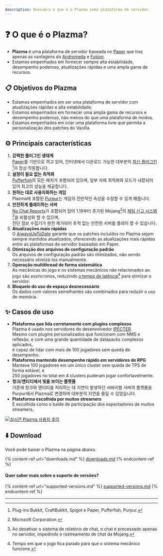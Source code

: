 ```yaml
---
description: Descubra o que é o Plazma como plataforma de servidor.
---
```


# ❓ O que é o Plazma?

- **Plazma** é uma plataforma de servidor baseada no [Paper](https://github.com/PaperMC/Paper) que traz apenas as vantagens do [Andromeda](https://github.com/EarendelArchived/Andromeda) e [Fusion](https://github.com/RuinedTechnologyUnify/Fusion).
- Estamos empenhados em fornecer sempre alta estabilidade, desempenho poderoso, atualizações rápidas e uma ampla gama de recursos.

## 📋 Objetivos do Plazma <a href="#id-1" id="id-1"></a>

- Estamos empenhados em ser uma plataforma de servidor com atualizações rápidas e alta estabilidade.
- Estamos empenhados em fornecer uma ampla gama de recursos e desempenho poderoso, não menos do que uma plataforma de modos.
- Estamos empenhados em criar uma plataforma livre que permita a personalização dos patches do Vanilla.

## ⚙️ Principais características <a href="#id-2" id="id-2"></a>

1. **강력한 플러그인 생태계**\
   [Paper](https://github.com/PaperMC/Paper)를 기반으로 하고 있어, 인터넷에서 다운로드 가능한 대부분의 [최신 플러그인](#user-content-fn-1)[^1]이 정상 작동합니다.
2. **설정이 필요 없는 최적화**\
   [Pufferfish](https://github.com/pufferfish-gg/Pufferfish)의 모든 패치가 포함되어 있으며, 일부 자체 최적화와 모드가 내장되어 있어 최고의 성능을 제공합니다.
3. **원하는 대로 사용자화하는 게임**\
   Plazma에 포함된 [Purpur](https://github.com/PurpurMC/Purpur)는 게임의 전반적인 속성을 수정할 수 있게 해줍니다.
4. **안전하게 플레이하는 서버**\
   [No Chat Reports](https://github.com/Aizistral-Studios/No-Chat-Reports)가 포함되어 있어 1.19부터 추가된 Mojang[^2]의 [채팅 신고 시스템](#user-content-fn-3)[^3]을 비활성화 할 수 있으며,\
   진단 정보 수집기가 완전 제거되어 추적 없는 안전한 서버를 플레이 할 수 있습니다.
5. **Atualizações mais rápidas**\
   O [AlwaysUpToDate](https://github.com/PlazmaMC/AlwaysUpToDate) garante que os patches incluídos no Plazma sejam sempre mantidos atualizados, oferecendo as atualizações mais rápidas entre as plataformas de servidor baseadas em Paper.
6. **Otimização dos arquivos de configuração padrão**\
   Os arquivos de configuração padrão são otimizados, não sendo necessário otimizá-los manualmente.
7. **Operação multithread de forma sistemática**\
   As mecânicas do jogo e os sistemas mecânicos não relacionados ao jogo são assíncronos, reduzindo [o tempo de latência](#user-content-fn-4)[^4] para otimizar o servidor.
8. **Bloqueio do uso de espaço desnecessário**\
   Os dados com valores semelhantes são combinados para reduzir o uso de memória.

## ✨ Casos de uso <a href="#id-3" id="id-3"></a>

- **Plataforma que lida corretamente com plugins complexos**\
  Plazma é usado nos servidores do desenvolvedor [IPECTER](https://github.com/IPECTER).\
  Mesmo com plugins personalizados que funcionam com NMS e reflexão, e com uma grande quantidade de datapacks complexos aplicados,\
  é capaz de lidar com mais de 100 jogadores sem queda de desempenho.
- **Plataforma mantendo desempenho rápido em servidores de RPG**\
  Manteve 100 jogadores em um único cluster sem queda de TPS de forma estável, e\
  250 jogadores no total em 4 clusters puderam jogar confortavelmente.
- **청크/엔티티에서 빛을 보이는 플랫폼**\
  기존에 청크와 엔티티를 처리하는 데 지연이 발생하던 서바이벌 서버의 플랫폼을 Purpur에서 Plazma로 변경하며 대부분의 지연을 줄일 수 있었습니다.
- **Plataforma escolhida por muitos streamers**\
  É escolhida como o balde de participação dos espectadores de muitos streamers.

[![실시간 Plazma 사용자 추이](https://badge.plazmamc.org/internal/bstats)](https://bstats.org/plugin/server-implementation/Plazma/18047)

## ⬇️ Download

Você pode baixar o Plazma na página abaixo.

{% content-ref url="downloads.md" %}
[downloads.md](downloads.md)
{% endcontent-ref %}

#### Quer saber mais sobre o suporte de versões?

{% content-ref url="supported-versions.md" %}
[supported-versions.md](supported-versions.md)
{% endcontent-ref %}

***

[^1]: Plug-ins Bukkit, CraftBukkit, Spigot e Paper, Pufferfish, Purpur.

[^2]: Microsoft Corporation.

[^3]: Ao desativar o sistema de relatório de chat, o chat é processado apenas no servidor, impedindo o rastreamento de chat da Mojang.

[^4]: Tempo em que o jogo fica parado para que o sistema mecânico funcione.
